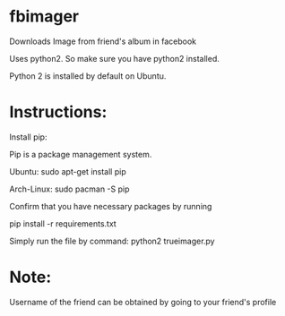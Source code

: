 # fbimager
Downloads Image from friend's album in facebook

Uses python2. So make sure you have python2 installed.

Python 2 is installed by default on Ubuntu.


# Instructions:
Install pip:

Pip is a package management system.

Ubuntu:
sudo apt-get install pip

Arch-Linux:
sudo pacman -S pip



Confirm that you have necessary packages by running

pip install -r requirements.txt


Simply run the file by command:
python2 trueimager.py


# Note:

Username of the friend can be obtained by going to your friend's profile

